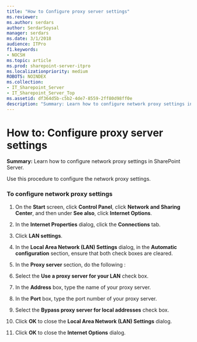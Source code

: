 ```yaml
---
title: "How to Configure proxy server settings"
ms.reviewer: 
ms.author: serdars
author: SerdarSoysal
manager: serdars
ms.date: 3/1/2018
audience: ITPro
f1.keywords:
- NOCSH
ms.topic: article
ms.prod: sharepoint-server-itpro
ms.localizationpriority: medium
ROBOTS: NOINDEX
ms.collection:
- IT_Sharepoint_Server
- IT_Sharepoint_Server_Top
ms.assetid: df364d5b-c5b2-4de7-8559-2ff80d98ff0e
description: "Summary: Learn how to configure network proxy settings in SharePoint Server."
---
```


# How to: Configure proxy server settings

 **Summary:** Learn how to configure network proxy settings in SharePoint Server. 
  
Use this procedure to configure the network proxy settings.
  
### To configure network proxy settings

1. On the **Start** screen, click **Control Panel**, click **Network and Sharing Center**, and then under **See also**, click **Internet Options**.
    
2. In the **Internet Properties** dialog, click the **Connections** tab. 
    
3. Click **LAN settings**.
    
4. In the **Local Area Network (LAN) Settings** dialog, in the **Automatic configuration** section, ensure that both check boxes are cleared. 
    
5. In the **Proxy server** section, do the following : 
    
1. Select the **Use a proxy server for your LAN** check box. 
    
2. In the **Address** box, type the name of your proxy server. 
    
3. In the **Port** box, type the port number of your proxy server. 
    
4. Select the **Bypass proxy server for local addresses** check box. 
    
6. Click **OK** to close the **Local Area Network (LAN) Settings** dialog. 
    
7. Click **OK** to close the **Internet Options** dialog. 
    


